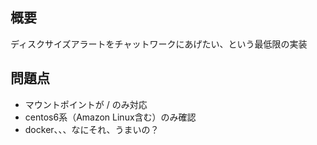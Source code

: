 ## 概要

ディスクサイズアラートをチャットワークにあげたい、という最低限の実装

## 問題点

* マウントポイントが / のみ対応
* centos6系（Amazon Linux含む）のみ確認
* docker、、、なにそれ、うまいの？

